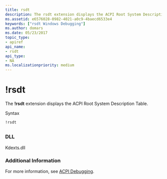```yaml
---
title: rsdt
description: The rsdt extension displays the ACPI Root System Description Table.
ms.assetid: e6576028-0982-4021-a0c9-4baecd6533e4
keywords: ["rsdt Windows Debugging"]
ms.author: domars
ms.date: 05/23/2017
topic_type:
- apiref
api_name:
- rsdt
api_type:
- NA
ms.localizationpriority: medium
---
```


# !rsdt


The **!rsdt** extension displays the ACPI Root System Description Table.

Syntax

```dbgcmd
!rsdt 
```

## <span id="ddk__rsdt_dbg"></span><span id="DDK__RSDT_DBG"></span>


### <span id="DLL"></span><span id="dll"></span>DLL

Kdexts.dll

### <span id="Additional_Information"></span><span id="additional_information"></span><span id="ADDITIONAL_INFORMATION"></span>Additional Information

For more information, see [ACPI Debugging](acpi-debugging.md).

 

 





